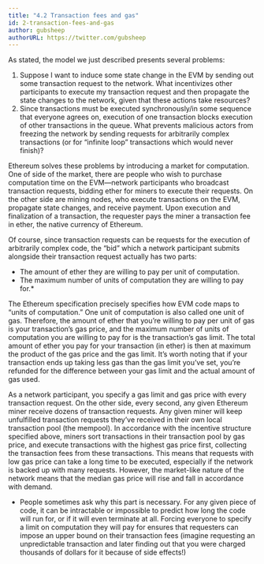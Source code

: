 ```yaml
---
title: "4.2 Transaction fees and gas"
id: 2-transaction-fees-and-gas
author: gubsheep
authorURL: https://twitter.com/gubsheep
---
```


As stated, the model we just described presents several problems:

1. Suppose I want to induce some state change in the EVM by sending out some transaction request to the network. What incentivizes other participants to execute my transaction request and then propagate the state changes to the network, given that these actions take resources?
2. Since transactions must be executed synchronously/in some sequence that everyone agrees on, execution of one transaction blocks execution of other transactions in the queue. What prevents malicious actors from freezing the network by sending requests for arbitrarily complex transactions (or for “infinite loop” transactions which would never finish)?

Ethereum solves these problems by introducing a market for computation. One of side of the market, there are people who wish to purchase computation time on the EVM—network participants who broadcast transaction requests, bidding ether for miners to execute their requests. On the other side are mining nodes, who execute transactions on the EVM, propagate state changes, and receive payment. Upon execution and finalization of a transaction, the requester pays the miner a transaction fee in ether, the native currency of Ethereum.

Of course, since transaction requests can be requests for the execution of arbitrarily complex code, the “bid” which a network participant submits alongside their transaction request actually has two parts:

- The amount of ether they are willing to pay per unit of computation.
- The maximum number of units of computation they are willing to pay for.\*

The Ethereum specification precisely specifies how EVM code maps to “units of computation.” One unit of computation is also called one unit of gas. Therefore, the amount of ether that you’re willing to pay per unit of gas is your transaction’s gas price, and the maximum number of units of computation you are willing to pay for is the transaction’s gas limit. The total amount of ether you pay for your transaction (in ether) is then at maximum the product of the gas price and the gas limit. It’s worth noting that if your transaction ends up taking less gas than the gas limit you’ve set, you’re refunded for the difference between your gas limit and the actual amount of gas used.

As a network participant, you specify a gas limit and gas price with every transaction request. On the other side, every second, any given Ethereum miner receive dozens of transaction requests. Any given miner will keep unfulfilled transaction requests they’ve received in their own local transaction pool (the mempool). In accordance with the incentive structure specified above, miners sort transactions in their transaction pool by gas price, and execute transactions with the highest gas price first, collecting the transaction fees from these transactions. This means that requests with low gas price can take a long time to be executed, especially if the network is backed up with many requests. However, the market-like nature of the network means that the median gas price will rise and fall in accordance with demand.

- People sometimes ask why this part is necessary. For any given piece of code, it can be intractable or impossible to predict how long the code will run for, or if it will even terminate at all. Forcing everyone to specify a limit on computation they will pay for ensures that requesters can impose an upper bound on their transaction fees (imagine requesting an unpredictable transaction and later finding out that you were charged thousands of dollars for it because of side effects!)
